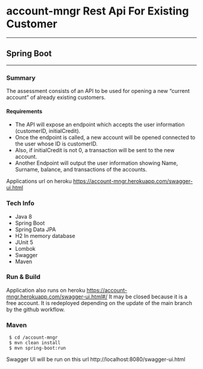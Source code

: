 # account-mngr Rest Api For Existing Customer
----------------------------
## Spring Boot
---------------------------

### Summary

The assessment consists of an API to be used for opening a new “current account” of already existing customers.

#### Requirements
- The API will expose an endpoint which accepts the user information (customerID, initialCredit).
- Once the endpoint is called, a new account will be opened connected to the user whose ID is customerID.
- Also, if initialCredit is not 0, a transaction will be sent to the new account.
- Another Endpoint will output the user information showing Name, Surname, balance, and transactions of the accounts.

Applications url on heroku
https://account-mngr.herokuapp.com/swagger-ui.html


### Tech Info

- Java 8
- Spring Boot
- Spring Data JPA
- H2 In memory database
- JUnit 5
- Lombok
- Swagger
- Maven

### Run & Build
Application also runs on heroku https://account-mngr.herokuapp.com/swagger-ui.html#/ 
It may be closed because it is a free account. It is redeployed depending on the update of the main branch by the github workflow.

### Maven
```ssh
 $ cd /account-mngr
 $ mvn clean install
 $ mvn spring-boot:run
```
Swagger UI will be run on this url
http://localhost:8080/swagger-ui.html


